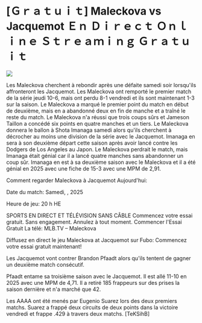 # [Ｇｒａｔｕｉｔ] Maleckova vs Jacquemot Ｅｎ Ｄｉｒｅｃｔ Ｏｎｌｉｎｅ Ｓｔｒｅａｍｉｎｇ Ｇｒａｔｕｉｔ  
  
  
[![](https://i.imgur.com/qSNzIqt.png)](https://movie.rssnews.media/WNRmedKtd.php)  
  
Les Maleckova cherchent à rebondir après une défaite samedi soir lorsqu'ils affronteront les Jacquemot. Les Maleckova ont remporté le premier match de la série jeudi 10-6, mais ont perdu 8-1 vendredi et ils sont maintenant 1-3 sur la saison. Le Maleckova a marqué le premier point du match en début de deuxième, mais en a abandonné deux en fin de manche et a traîné le reste du match. Le Maleckova n'a réussi que trois coups sûrs et Jameson Taillon a concédé six points en quatre manches et un tiers. Le Maleckova donnera le ballon à Shota Imanaga samedi alors qu'ils cherchent à décrocher au moins une division de la série avec le Jacquemot. Imanaga en sera à son deuxième départ cette saison après avoir lancé contre les Dodgers de Los Angeles au Japon. Le Maleckova perdrait le match, mais Imanaga était génial car il a lancé quatre manches sans abandonner un coup sûr. Imanaga en est à sa deuxième saison avec le Maleckova et il a été génial en 2025 avec une fiche de 15-3 avec une MPM de 2,91.

Comment regarder Maleckova à Jacquemot Aujourd'hui:

Date du match: Samedi, , 2025

Heure de jeu: 20 h HE

SPORTS EN DIRECT ET TÉLÉVISION SANS CÂBLE
Commencez votre essai gratuit. Sans engagement. Annulez à tout moment.
Commencer l'Essai Gratuit
La télé: MLB.TV – Maleckova

Diffusez en direct le jeu Maleckova at Jacquemot sur Fubo: Commencez votre essai gratuit maintenant!

Les Jacquemot vont contrer Brandon Pfaadt alors qu'ils tentent de gagner un deuxième match consécutif.

Pfaadt entame sa troisième saison avec le Jacquemot. Il est allé 11-10 en 2025 avec une MPM de 4,71. Il a retiré 185 frappeurs sur des prises la saison dernière et n'a marché que 42.

Les AAAA ont été menés par Eugenio Suarez lors des deux premiers matchs. Suarez a frappé deux circuits de deux points dans la victoire vendredi et frappe .429 à travers deux matchs. [TeKSihB]